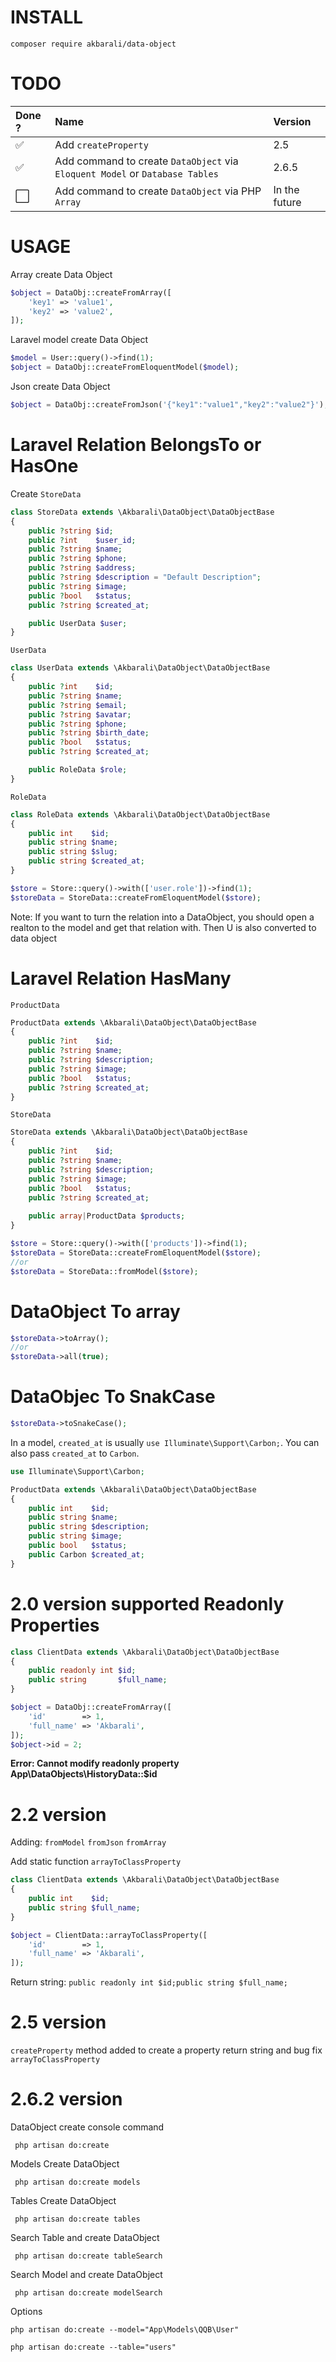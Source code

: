 # INSTALL

```
composer require akbarali/data-object
```

# TODO

| Done ?               | Name                                                                         | Version       |
|:---------------------|:-----------------------------------------------------------------------------|:--------------|
| :white_check_mark:   | Add `createProperty`                                                         | 2.5           |
| :white_check_mark:   | Add command to create `DataObject` via `Eloquent Model` or `Database Tables` | 2.6.5         |
| :white_large_square: | Add command to create `DataObject` via PHP `Array`                           | In the future |

# USAGE

Array create Data Object

```php
$object = DataObj::createFromArray([
    'key1' => 'value1',
    'key2' => 'value2',
]);
```

Laravel model create Data Object

```php
$model = User::query()->find(1);
$object = DataObj::createFromEloquentModel($model);
```

Json create Data Object

```php
$object = DataObj::createFromJson('{"key1":"value1","key2":"value2"}');
```

# Laravel Relation BelongsTo or HasOne

Create `StoreData`

```php
class StoreData extends \Akbarali\DataObject\DataObjectBase
{
    public ?string $id;
    public ?int    $user_id;
    public ?string $name;
    public ?string $phone;
    public ?string $address;
    public ?string $description = "Default Description";
    public ?string $image;
    public ?bool   $status;
    public ?string $created_at;

    public UserData $user;
}
```

`UserData`

```php
class UserData extends \Akbarali\DataObject\DataObjectBase
{
    public ?int    $id;
    public ?string $name;
    public ?string $email;
    public ?string $avatar;
    public ?string $phone;
    public ?string $birth_date;
    public ?bool   $status;
    public ?string $created_at;

    public RoleData $role;
}
```

`RoleData`

```php
class RoleData extends \Akbarali\DataObject\DataObjectBase
{
    public int    $id;
    public string $name;
    public string $slug;
    public string $created_at;
}
```

```php
$store = Store::query()->with(['user.role'])->find(1);
$storeData = StoreData::createFromEloquentModel($store);
```

Note: If you want to turn the relation into a DataObject, you should open a realton to the model and get that relation with. Then U is also converted to data object

# Laravel Relation HasMany

`ProductData`

```php
ProductData extends \Akbarali\DataObject\DataObjectBase
{
    public ?int    $id;
    public ?string $name;
    public ?string $description;
    public ?string $image;
    public ?bool   $status;
    public ?string $created_at;
}
```

`StoreData`

```php
StoreData extends \Akbarali\DataObject\DataObjectBase
{
    public ?int    $id;
    public ?string $name;
    public ?string $description;
    public ?string $image;
    public ?bool   $status;
    public ?string $created_at;
    
    public array|ProductData $products;
}
```

```php
$store = Store::query()->with(['products'])->find(1);
$storeData = StoreData::createFromEloquentModel($store);
//or
$storeData = StoreData::fromModel($store);
```

# DataObject To array

```php
$storeData->toArray();
//or
$storeData->all(true);
```

# DataObjec To SnakCase

```php
$storeData->toSnakeCase();
```

In a model, `created_at` is usually `use Illuminate\Support\Carbon;`. You can also pass `created_at` to `Carbon`.

```php
use Illuminate\Support\Carbon;

ProductData extends \Akbarali\DataObject\DataObjectBase
{
    public int    $id;
    public string $name;
    public string $description;
    public string $image;
    public bool   $status;
    public Carbon $created_at;
}
```

# 2.0 version supported Readonly Properties

```php
class ClientData extends \Akbarali\DataObject\DataObjectBase
{
    public readonly int $id;
    public string       $full_name;
}
```

```php
$object = DataObj::createFromArray([
    'id'        => 1,
    'full_name' => 'Akbarali',
]);
$object->id = 2;
```

**Error: Cannot modify readonly property App\DataObjects\HistoryData::$id**

# 2.2 version

Adding: `fromModel` `fromJson` `fromArray`

Add static function `arrayToClassProperty`

```php
class ClientData extends \Akbarali\DataObject\DataObjectBase
{
    public int    $id;
    public string $full_name;
}
```

```php
$object = ClientData::arrayToClassProperty([
    'id'        => 1,
    'full_name' => 'Akbarali',
]); 
```

Return string: `public readonly int $id;public string $full_name;`

# 2.5 version

`createProperty` method added to create a property return string and bug fix `arrayToClassProperty`

# 2.6.2 version

DataObject create console command

```
 php artisan do:create
```

Models Create DataObject

```
 php artisan do:create models
```

Tables Create DataObject

```
 php artisan do:create tables
```

Search Table and create DataObject

```
 php artisan do:create tableSearch
```

Search Model and create DataObject

```
 php artisan do:create modelSearch
```

Options

```
php artisan do:create --model="App\Models\QQB\User"
```

```
php artisan do:create --table="users"
```
